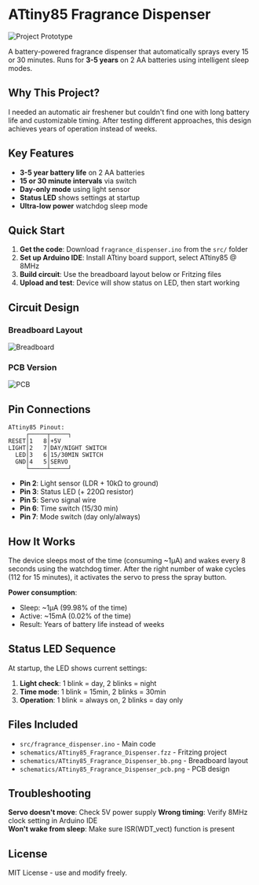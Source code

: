 # ATtiny85 Fragrance Dispenser

![Project Prototype](images/project_prototype.jpg)

A battery-powered fragrance dispenser that automatically sprays every 15 or 30 minutes. Runs for **3-5 years** on 2 AA batteries using intelligent sleep modes.

## Why This Project?

I needed an automatic air freshener but couldn't find one with long battery life and customizable timing. After testing different approaches, this design achieves years of operation instead of weeks.

## Key Features

- **3-5 year battery life** on 2 AA batteries
- **15 or 30 minute intervals** via switch
- **Day-only mode** using light sensor  
- **Status LED** shows settings at startup
- **Ultra-low power** watchdog sleep mode

## Quick Start

1. **Get the code**: Download `fragrance_dispenser.ino` from the `src/` folder
2. **Set up Arduino IDE**: Install ATtiny board support, select ATtiny85 @ 8MHz
3. **Build circuit**: Use the breadboard layout below or Fritzing files
4. **Upload and test**: Device will show status on LED, then start working

## Circuit Design

### Breadboard Layout
![Breadboard](schematics/ATtiny85_Fragrance_Dispenser_bb.png)

### PCB Version  
![PCB](schematics/ATtiny85_Fragrance_Dispenser_pcb.png)

## Pin Connections

```
ATtiny85 Pinout:
     ┌─────┬─────┐
RESET│1   8│+5V
LIGHT│2   7│DAY/NIGHT SWITCH
  LED│3   6│15/30MIN SWITCH  
  GND│4   5│SERVO
     └─────┴─────┘
```

- **Pin 2**: Light sensor (LDR + 10kΩ to ground)
- **Pin 3**: Status LED (+ 220Ω resistor)
- **Pin 5**: Servo signal wire
- **Pin 6**: Time switch (15/30 min)
- **Pin 7**: Mode switch (day only/always)

## How It Works

The device sleeps most of the time (consuming ~1μA) and wakes every 8 seconds using the watchdog timer. After the right number of wake cycles (112 for 15 minutes), it activates the servo to press the spray button.

**Power consumption**:
- Sleep: ~1μA (99.98% of the time)
- Active: ~15mA (0.02% of the time)
- Result: Years of battery life instead of weeks

## Status LED Sequence

At startup, the LED shows current settings:
1. **Light check**: 1 blink = day, 2 blinks = night
2. **Time mode**: 1 blink = 15min, 2 blinks = 30min  
3. **Operation**: 1 blink = always on, 2 blinks = day only

## Files Included

- `src/fragrance_dispenser.ino` - Main code
- `schematics/ATtiny85_Fragrance_Dispenser.fzz` - Fritzing project
- `schematics/ATtiny85_Fragrance_Dispenser_bb.png` - Breadboard layout
- `schematics/ATtiny85_Fragrance_Dispenser_pcb.png` - PCB design

## Troubleshooting

**Servo doesn't move**: Check 5V power supply
**Wrong timing**: Verify 8MHz clock setting in Arduino IDE  
**Won't wake from sleep**: Make sure ISR(WDT_vect) function is present

## License

MIT License - use and modify freely.
